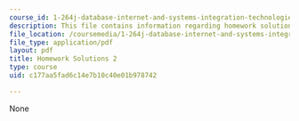 ```yaml
---
course_id: 1-264j-database-internet-and-systems-integration-technologies-fall-2013
description: This file contains information regarding homework solutions 2.
file_location: /coursemedia/1-264j-database-internet-and-systems-integration-technologies-fall-2013/c177aa5fad6c14e7b10c40e01b978742_MIT1_264JF13_HW2_sol.pdf
file_type: application/pdf
layout: pdf
title: Homework Solutions 2
type: course
uid: c177aa5fad6c14e7b10c40e01b978742

---
```

None